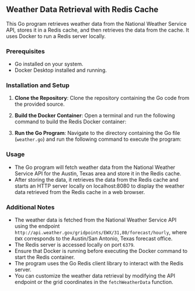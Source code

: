 ## Weather Data Retrieval with Redis Cache

This Go program retrieves weather data from the National Weather Service API, stores it in a Redis cache, and then retrieves the data from the cache. It uses Docker to run a Redis server locally.

### Prerequisites

- Go installed on your system.
- Docker Desktop installed and running.

### Installation and Setup

1. **Clone the Repository**: Clone the repository containing the Go code from the provided source.

2. **Build the Docker Container**: Open a terminal and run the following command to build the Redis Docker container:


3. **Run the Go Program**: Navigate to the directory containing the Go file (`weather.go`) and run the following command to execute the program:



### Usage

- The Go program will fetch weather data from the National Weather Service API for the Austin, Texas area and store it in the Redis cache.
- After storing the data, it retrieves the data from the Redis cache and starts an HTTP server locally on localhost:8080 to display the weather data retrieved from the Redis cache in a web browser.

### Additional Notes

- The weather data is fetched from the National Weather Service API using the endpoint `http://api.weather.gov/gridpoints/EWX/31,80/forecast/hourly`, where `EWX` corresponds to the Austin/San Antonio, Texas forecast office.
- The Redis server is accessed locally on port `6379`.
- Ensure that Docker is running before executing the Docker command to start the Redis container.
- The program uses the Go Redis client library to interact with the Redis server.
- You can customize the weather data retrieval by modifying the API endpoint or the grid coordinates in the `fetchWeatherData` function.
